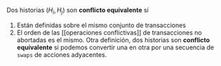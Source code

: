 Dos historias ($H_i, H_j$) son **conflicto equivalente**  sí 
1. Están definidas sobre el mismo conjunto de transacciones
2. El orden de las [[operaciones conflictivas]] de transacciones no abortadas es el mismo.
Otra definición, dos historias son **conflicto equivalente** si podemos convertir una en otra por una secuencia de `swaps` de acciones adyacentes. 